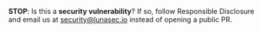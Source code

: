 **STOP**: Is this a **security vulnerability**?  If so, follow Responsible Disclosure and email us at security@lunasec.io 
instead of opening a public PR.
